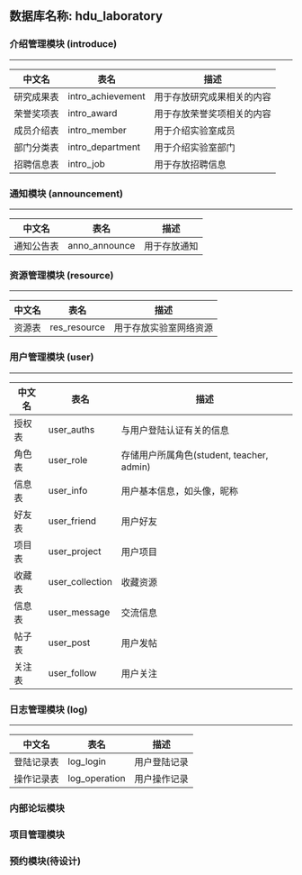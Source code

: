 ## 数据库名称: hdu_laboratory  

### 介绍管理模块 (introduce)
-------
| 中文名  |表名| 描述|
|--------|----|----|
| 研究成果表 | intro_achievement | 用于存放研究成果相关的内容 
| 荣誉奖项表 | intro_award | 用于存放荣誉奖项相关的内容
| 成员介绍表 | intro_member | 用于介绍实验室成员
| 部门分类表 | intro_department | 用于介绍实验室部门
| 招聘信息表 | intro_job | 用于存放招聘信息


### 通知模块 (announcement)
-------
| 中文名  |表名| 描述|
|--------|----|----|
| 通知公告表 | anno_announce | 用于存放通知


### 资源管理模块 (resource)
-------
| 中文名  |表名| 描述|
|--------|----|----|
| 资源表 | res_resource | 用于存放实验室网络资源


### 用户管理模块 (user)
-------
| 中文名  |表名| 描述|
|--------|----|----|
| 授权表 | user_auths | 与用户登陆认证有关的信息
| 角色表 | user_role  | 存储用户所属角色(student, teacher, admin)
| 信息表 | user_info  | 用户基本信息，如头像，昵称
| 好友表 | user_friend | 用户好友
| 项目表 | user_project | 用户项目
| 收藏表 | user_collection | 收藏资源
| 信息表 | user_message | 交流信息
| 帖子表 | user_post | 用户发帖
| 关注表 | user_follow | 用户关注


### 日志管理模块 (log)
-------
| 中文名  |表名| 描述|
|--------|----|----|
| 登陆记录表 | log_login | 用户登陆记录
| 操作记录表 | log_operation | 用户操作记录


### 内部论坛模块


### 项目管理模块


### 预约模块(待设计)
